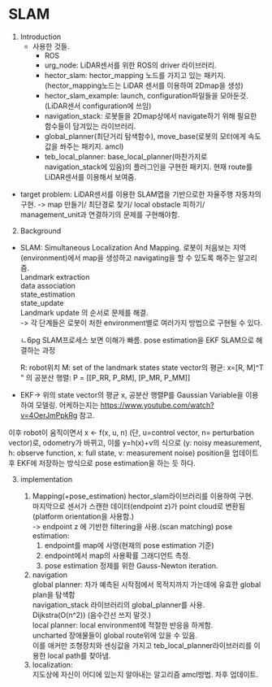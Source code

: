 # SLAM
1. Introduction
    * 사용한 것들.
        * ROS
        * urg_node: LiDAR센서를 위한 ROS의 driver 라이브러리. 
       * hector_slam: hector_mapping 노드를 가지고 있는 패키지. 
	        (hector_mapping노드는 LiDAR 센서를 이용하여 2Dmap을 생성)
       * hector_slam_example: launch, configuration파일들을 모아둔것.(LiDAR센서 configuration에 쓰임)
       * navigation_stack: 로봇들을 2Dmap상에서 navigate하기 위해 필요한 함수들이 담겨있는 라이브러리.
        * global_planner(최단거리 탐색함수), move_base(로봇의 모터에게 속도값을 쏴주는 패키지. amcl)
       * teb_local_planner: base_local_planner(마찬가지로 navigation_stack에 있음)의 플러그인을 구현한 패키지.
	현재 route를 LiDAR센서를 이용해서 보여줌.

  * target problem: LiDAR센서를 이용한 SLAM맵을 기반으로한 자율주행 자동차의 구현.
	-> map 만들기/ 최단경로 찾기/ local obstacle 피하기/ management_unit과 연결하기의 문제를 구현해야함.

2. Background

  * SLAM: Simultaneous Localization And Mapping.
	로봇이 처음보는 지역(environment)에서 map을 생성하고 navigating을 할 수 있도록 해주는 알고리즘.<br>
	Landmark extraction<br>
	data association<br>
	state_estimation<br>
	state_update<br>
	Landmark update   의 순서로 문제를 해결.<br> 
    -> 각 단계들은 로봇이 처한 environment별로 여러가지 방법으로 구현될 수 있다.

	ㄴ6pg SLAM프로세스 보면 이해가 빠름.
    	pose estimation을 EKF SLAM으로 해결하는 과정

    R: robot위치
    M: set of the landmark states
    state vector의 평균: x=[R, M]^T<br>
    " 의 공분산 행렬: P = [[P_RR, P_RM],     		[P_MR, P_MM]]

* EKF-> 위의 state vector의 평균 x, 공분산 행렬P를 Gaussian Variable을 이용하여 모델링. 
어케하는지는 https://www.youtube.com/watch?v=4OerJmPpkRg 참고.

이후 robot이 움직이면서 x <- f(x, u, n)  (단, u=control vector, n= perturbation vector)로,
odometry가 바뀌고, 이를
y=h(x)+v의 식으로 (y: noisy measurement, h: observe function, x: full state, v: measurement noise)
position을 업데이트 후 EKF에 저장하는 방식으로 pose estimation을 하는 듯 하다.

3. implementation

   1. Mapping(+pose_estimation)
	hector_slam라이브러리를 이용하여 구현.<br>
	마지막으로 센서가 스캔한 데이터(endpoint z)가 point cloud로 변환됨(platform orientation을 사용함.)<br>
	    -> endpoint z 에 기반한 filtering을 사용.(scan matching)
	    pose estimation:
		1. endpoint를 map에 사영(현재의 pose estimation 기준)
		2. endpoint에서 map의 사용확률 그래디언트 측정.
		3. pose estimation 정제를 위한 Gauss-Newton iteration.<br>
   2. navigation<br>
	global planner: 차가 예측된 시작점에서 목적지까지 가는데에 유효한 global plan을 탐색함<br>
		navigation_stack 라이브러리의 global_planner를 사용.<br>
		Dijkstra(O(n^2))    (음수간선 쓰지 말것.)<br>
	local planner: local environment에 적절한 반응을 하게함.<br>
		uncharted 장애물들이 global route위에 있을 수 있음.<br> 이를 애커만 조형장치와 센싱값을 가지고 teb_local_planner라이브러리를 이용한
		local path를 찾아냄.
    3. localization: <br>
    지도상에 자신이 어디에 있는지 알아내는 알고리즘
	amcl방법. 차후 업데이트.

